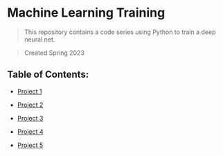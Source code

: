# Machine Learning Training

> This repository contains a code series using Python to train a deep neural net.

> Created Spring 2023


## Table of Contents:

- [Project 1](https://github.com/sebschwab/ML-Training/tree/main/project%201)

- [Project 2](https://github.com/sebschwab/ML-Training/tree/main/project%202)

- [Project 3](https://github.com/sebschwab/ML-Training/tree/main/project%203)

- [Project 4](https://github.com/sebschwab/ML-Training/tree/main/project%204)

- [Project 5](https://github.com/sebschwab/ML-Training/tree/main/project%205)

